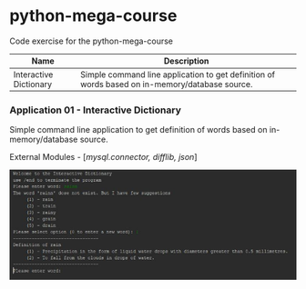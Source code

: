 # python-mega-course
Code exercise for the python-mega-course

Name | Description
------------ | -------------
Interactive Dictionary | Simple command line application to get definition of words based on in-memory/database source.

### Application 01 - Interactive Dictionary
Simple command line application to get definition of words based on in-memory/database source.

External Modules - [_mysql.connector, difflib, json_]

![Image description](doc/app_dictonary.JPG)


